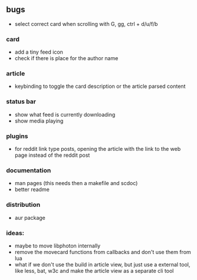 ## bugs

-   select correct card when scrolling with G, gg, ctrl + d/u/f/b

### card

-   add a tiny feed icon
-   check if there is place for the author name

### article

-   keybinding to toggle the card description or the article parsed content

### status bar

-   show what feed is currently downloading
-   show media playing

### plugins

-   for reddit link type posts, opening the article with the link to the web page instead of the reddit post

### documentation

-   man pages (this needs then a makefile and scdoc)
-   better readme

### distribution

-   aur package

### ideas:

-   maybe to move libphoton internally
-   remove the movecard functions from callbacks and don't use them from lua
-   what if we don't use the build in article view, but just use a external tool, like less, bat, w3c and make the article view as a separate cli tool
